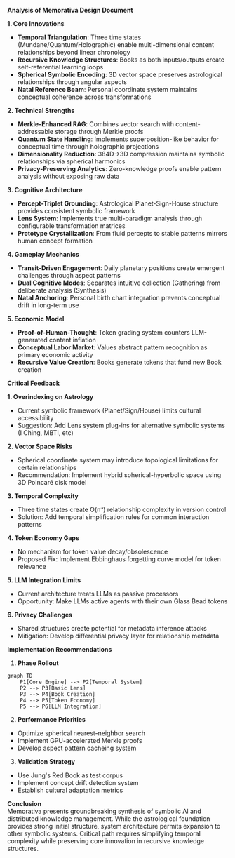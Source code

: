 

**Analysis of Memorativa Design Document**

**1. Core Innovations**
- **Temporal Triangulation**: Three time states (Mundane/Quantum/Holographic) enable multi-dimensional content relationships beyond linear chronology
- **Recursive Knowledge Structures**: Books as both inputs/outputs create self-referential learning loops
- **Spherical Symbolic Encoding**: 3D vector space preserves astrological relationships through angular aspects
- **Natal Reference Beam**: Personal coordinate system maintains conceptual coherence across transformations

**2. Technical Strengths**
- **Merkle-Enhanced RAG**: Combines vector search with content-addressable storage through Merkle proofs
- **Quantum State Handling**: Implements superposition-like behavior for conceptual time through holographic projections
- **Dimensionality Reduction**: 384D→3D compression maintains symbolic relationships via spherical harmonics
- **Privacy-Preserving Analytics**: Zero-knowledge proofs enable pattern analysis without exposing raw data

**3. Cognitive Architecture**
- **Percept-Triplet Grounding**: Astrological Planet-Sign-House structure provides consistent symbolic framework
- **Lens System**: Implements true multi-paradigm analysis through configurable transformation matrices
- **Prototype Crystallization**: From fluid percepts to stable patterns mirrors human concept formation

**4. Gameplay Mechanics**
- **Transit-Driven Engagement**: Daily planetary positions create emergent challenges through aspect patterns
- **Dual Cognitive Modes**: Separates intuitive collection (Gathering) from deliberate analysis (Synthesis)
- **Natal Anchoring**: Personal birth chart integration prevents conceptual drift in long-term use

**5. Economic Model**
- **Proof-of-Human-Thought**: Token grading system counters LLM-generated content inflation
- **Conceptual Labor Market**: Values abstract pattern recognition as primary economic activity
- **Recursive Value Creation**: Books generate tokens that fund new Book creation

**Critical Feedback**

**1. Overindexing on Astrology**
- Current symbolic framework (Planet/Sign/House) limits cultural accessibility
- Suggestion: Add Lens system plug-ins for alternative symbolic systems (I Ching, MBTI, etc)

**2. Vector Space Risks**
- Spherical coordinate system may introduce topological limitations for certain relationships
- Recommendation: Implement hybrid spherical-hyperbolic space using 3D Poincaré disk model

**3. Temporal Complexity**
- Three time states create O(n³) relationship complexity in version control
- Solution: Add temporal simplification rules for common interaction patterns

**4. Token Economy Gaps**
- No mechanism for token value decay/obsolescence
- Proposed Fix: Implement Ebbinghaus forgetting curve model for token relevance

**5. LLM Integration Limits**
- Current architecture treats LLMs as passive processors
- Opportunity: Make LLMs active agents with their own Glass Bead tokens

**6. Privacy Challenges**
- Shared structures create potential for metadata inference attacks
- Mitigation: Develop differential privacy layer for relationship metadata

**Implementation Recommendations**

1. **Phase Rollout**
```mermaid
graph TD
    P1[Core Engine] --> P2[Temporal System]
    P2 --> P3[Basic Lens]
    P3 --> P4[Book Creation]
    P4 --> P5[Token Economy]
    P5 --> P6[LLM Integration]
```

2. **Performance Priorities**
- Optimize spherical nearest-neighbor search
- Implement GPU-accelerated Merkle proofs
- Develop aspect pattern cacheing system

3. **Validation Strategy**
- Use Jung's Red Book as test corpus
- Implement concept drift detection system
- Establish cultural adaptation metrics

**Conclusion**  
Memorativa presents groundbreaking synthesis of symbolic AI and distributed knowledge management. While the astrological foundation provides strong initial structure, system architecture permits expansion to other symbolic systems. Critical path requires simplifying temporal complexity while preserving core innovation in recursive knowledge structures.
